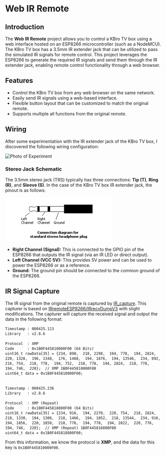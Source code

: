 # Web IR Remote

## Introduction

The **Web IR Remote** project allows you to control a KBro TV box using a web interface hosted on an ESP8266 microcontroller (such as a NodeMCU). The KBro TV box has a 3.5mm IR extender jack that can be utilized to pass the simulated IR signals for remote control. This project leverages the ESP8266 to generate the required IR signals and send them through the IR extender jack, enabling remote control functionality through a web browser.

## Features

- Control the KBro TV box from any web browser on the same network.
- Easily send IR signals using a web-based interface.
- Flexible button layout that can be customized to match the original remote.
- Supports multiple all functions from the original remote.

## Wiring

After some experimentation with the IR extender jack of the KBro TV box, I discovered the following wiring configuration:

![Photo of Experiment](./img/example_connection_2.HEIC)

### Stereo Jack Schematic

The 3.5mm stereo jack (TRS) typically has three connections: **Tip (T)**, **Ring (R)**, and **Sleeve (S)**. In the case of the KBro TV box IR extender jack, the pinout is as follows:

![Photo of Experiment](./img/stereo_cable.gif)

- **Right Channel (Signal):** This is connected to the GPIO pin of the ESP8266 that outputs the IR signal (via an IR LED or direct output).
- **Left Channel (VCC 5V):** This provides 5V power and can be used to power the ESP8266 or as a reference.
- **Ground:** The ground pin should be connected to the common ground of the ESP8266.

## IR Signal Capture

The IR signal from the original remote is captured by [IR_capture](./IR_capture/IR_capture.ino). This capturer is based on [IRremoteESP8266/IRrecvDumpV3](https://github.com/crankyoldgit/IRremoteESP8266/tree/master/examples/IRrecvDumpV3) with slight modifications. The capturer will capture the received signal and output the data in the following format:

```
Timestamp : 000425.113
Library   : v2.8.6

Protocol  : XMP
Code      : 0x1B0F445810000F00 (64 Bits)
uint16_t rawData[35] = {234, 890,  218, 2298,  194, 778,  194, 2824,  220, 1328,  196, 1348,  176, 1468,  194, 1876,  194, 13546,  234, 892,  216, 754,  218, 778,  194, 752,  218, 778,  194, 2824,  218, 778,  194, 746,  220};  // XMP 1B0F445810000F00
uint64_t data = 0x1B0F445810000F00;


Timestamp : 000425.236
Library   : v2.8.6

Protocol  : XMP (Repeat)
Code      : 0x1B0F445818800F00 (64 Bits)
uint16_t rawData[35] = {234, 916,  194, 2270,  220, 754,  218, 2824,  218, 1330,  194, 1306,  218, 1466,  194, 1852,  218, 13544,  234, 916,  194, 1856,  220, 1858,  218, 776,  194, 778,  194, 2822,  220, 776,  194, 746,  220};  // XMP (Repeat) 1B0F445818800F00
uint64_t data = 0x1B0F445818800F00;
```

From this information, we know the protocol is **XMP**, and the data for this key is `0x1B0F445810000F00`.
